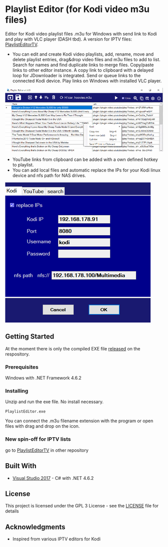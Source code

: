 # Playlist Editor (for Kodi video m3u files)
Editor for Kodi video playlist files .m3u for Windows with send link to Kodi and play with VLC player (DASH tbd).
A version for IPTV files: [PlaylistEditorTV](https://github.com/Isayso/PlaylistEditorTV).

- You can edit and create Kodi video playlists, add, rename, move and delete playlist entries, drag&drop video files and m3u files to add to list. Search for names and find duplicate links to merge files. Copy/paste links to other editor instance. A copy link to clipboard with a delayed loop for JDownloader is integrated. 
Send or queue links to the connected Kodi device.
Play links on Windows with installed VLC player.

![UI](KodiPlaylistEditor.1.4.PNG)

- YouTube links from clipboard can be added with a own defined hotkey to playlist.
- You can add local files and automatic replace the IPs for your Kodi linux device and nfs path for NAS drives.

![UI](kodi_tab_1.4.PNG)


## Getting Started

At the moment there is only the compiled EXE file [released](https://github.com/Isayso/PlaylistEditor/releases) on the respository. 


### Prerequisites

Windows with .NET Framework 4.6.2



### Installing

Unzip and run the exe file. No install necessary.


```
PlaylistEditor.exe
```


You can connect the .m3u filename extension with the program or open files with drag and drop on the icon.

### New spin-off for IPTV lists

go to [PlaylistEditorTV](https://github.com/Isayso/PlaylistEditorTV) in other repository



## Built With

* [Visual Studio 2017](https://visualstudio.microsoft.com/) - C# with .NET 4.6.2


## License

This project is licensed under the GPL 3 License - see the [LICENSE](LICENSE) file for details

## Acknowledgments

* Inspired from various IPTV editors for Kodi

